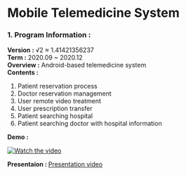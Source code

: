 # Mobile Telemedicine System
### 1. Program Information :
<strong>Version :</strong> √2 ≈ 1.41421356237<br>
<strong>Term :</strong> 2020.09 ~ 2020.12<br>
<strong>Overview :</strong> Android-based telemedicine system<br>
<strong>Contents :</strong>

1. Patient reservation process
2. Doctor reservation management
3. User remote video treatment
4. User prescription transfer
5. Patient searching hospital
6. Patient searching doctor with hospital information

<strong>Demo : </strong><br>

[![Watch the video](https://github.com/ndo04343/KNUSD-20202-09/blob/master/pic/demo_video_fake.png)](https://www.youtube.com/watch?v=f_qe5PsuE4Y&t=8s)

<strong>Presentaion : </strong> [Presentation video](https://www.youtube.com/watch?v=ZjiN48ZyoVA)
